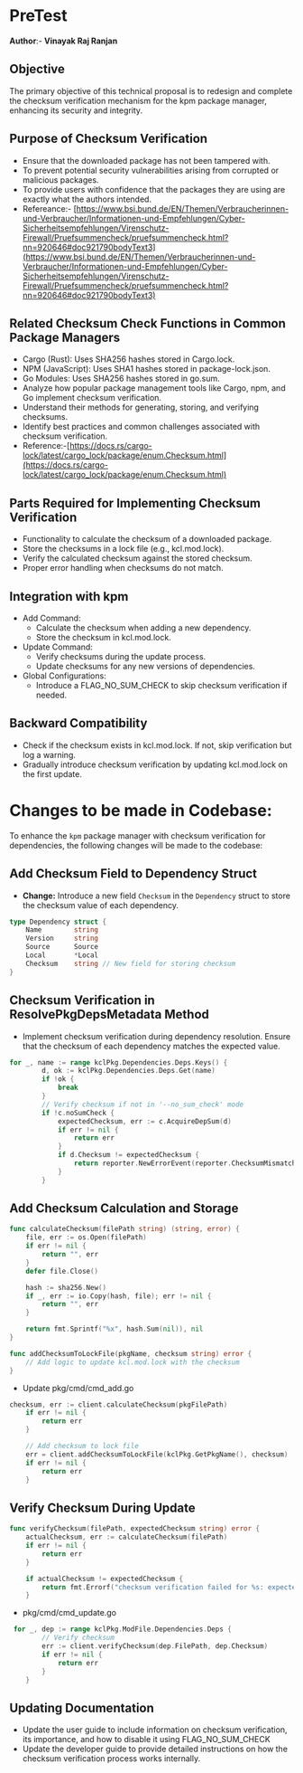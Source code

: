# PreTest
**Author**:- **Vinayak Raj Ranjan**
## Objective
The primary objective of this technical proposal is to redesign and complete the checksum verification mechanism for the kpm package manager, enhancing its security and integrity. 

## Purpose of Checksum Verification
- Ensure that the downloaded package has not been tampered with.
- To prevent potential security vulnerabilities arising from corrupted or malicious packages.
- To provide users with confidence that the packages they are using are exactly what the authors intended.
- Refereance:- [https://www.bsi.bund.de/EN/Themen/Verbraucherinnen-und-Verbraucher/Informationen-und-Empfehlungen/Cyber-Sicherheitsempfehlungen/Virenschutz-Firewall/Pruefsummencheck/pruefsummencheck.html?nn=920646#doc921790bodyText3](https://www.bsi.bund.de/EN/Themen/Verbraucherinnen-und-Verbraucher/Informationen-und-Empfehlungen/Cyber-Sicherheitsempfehlungen/Virenschutz-Firewall/Pruefsummencheck/pruefsummencheck.html?nn=920646#doc921790bodyText3)
## Related Checksum Check Functions in Common Package Managers
- Cargo (Rust): Uses SHA256 hashes stored in Cargo.lock.
- NPM (JavaScript): Uses SHA1 hashes stored in package-lock.json.
- Go Modules: Uses SHA256 hashes stored in go.sum.
- Analyze how popular package management tools like Cargo, npm, and Go implement checksum verification.
- Understand their methods for generating, storing, and verifying checksums.
- Identify best practices and common challenges associated with checksum verification.
- Reference:-[https://docs.rs/cargo-lock/latest/cargo_lock/package/enum.Checksum.html](https://docs.rs/cargo-lock/latest/cargo_lock/package/enum.Checksum.html)

## Parts Required for Implementing Checksum Verification
- Functionality to calculate the checksum of a downloaded package.
- Store the checksums in a lock file (e.g., kcl.mod.lock).
- Verify the calculated checksum against the stored checksum.
- Proper error handling when checksums do not match.

## Integration with kpm
- Add Command:
    - Calculate the checksum when adding a new dependency.
    - Store the checksum in kcl.mod.lock.
- Update Command:
    - Verify checksums during the update process.
    - Update checksums for any new versions of dependencies.
- Global Configurations:
    - Introduce a FLAG_NO_SUM_CHECK to skip checksum verification if needed.
## Backward Compatibility
- Check if the checksum exists in kcl.mod.lock. If not, skip verification but log a warning.
- Gradually introduce checksum verification by updating kcl.mod.lock on the first update.

# Changes to be made in Codebase:
To enhance the `kpm` package manager with checksum verification for dependencies, the following changes will be made to the codebase:

## Add Checksum Field to Dependency Struct

   - **Change:** Introduce a new field `Checksum` in the `Dependency` struct to store the checksum value of each dependency.

   ```go
   type Dependency struct {
       Name        string
       Version     string
       Source      Source
       Local       *Local
       Checksum    string // New field for storing checksum
   }
```

## Checksum Verification in ResolvePkgDepsMetadata Method
- Implement checksum verification during dependency resolution. Ensure that the checksum of each dependency matches the expected value.
``` go
for _, name := range kclPkg.Dependencies.Deps.Keys() {
        d, ok := kclPkg.Dependencies.Deps.Get(name)
        if !ok {
            break
        }
        // Verify checksum if not in '--no_sum_check' mode
        if !c.noSumCheck {
            expectedChecksum, err := c.AcquireDepSum(d)
            if err != nil {
                return err
            }
            if d.Checksum != expectedChecksum {
                return reporter.NewErrorEvent(reporter.ChecksumMismatch, fmt.Errorf("checksum mismatch for dependency '%s'", d.Name))
            }
        }
```


## Add Checksum Calculation and Storage
```go
func calculateChecksum(filePath string) (string, error) {
    file, err := os.Open(filePath)
    if err != nil {
        return "", err
    }
    defer file.Close()

    hash := sha256.New()
    if _, err := io.Copy(hash, file); err != nil {
        return "", err
    }

    return fmt.Sprintf("%x", hash.Sum(nil)), nil
}

func addChecksumToLockFile(pkgName, checksum string) error {
    // Add logic to update kcl.mod.lock with the checksum
} 
```
- Update pkg/cmd/cmd_add.go
``` go
checksum, err := client.calculateChecksum(pkgFilePath)
    if err != nil {
        return err
    }

    // Add checksum to lock file
    err = client.addChecksumToLockFile(kclPkg.GetPkgName(), checksum)
    if err != nil {
        return err
    }
```

## Verify Checksum During Update
``` go
func verifyChecksum(filePath, expectedChecksum string) error {
    actualChecksum, err := calculateChecksum(filePath)
    if err != nil {
        return err
    }

    if actualChecksum != expectedChecksum {
        return fmt.Errorf("checksum verification failed for %s: expected %s, got %s", filePath, expectedChecksum, actualChecksum)
    }
```
- pkg/cmd/cmd_update.go
``` go
 for _, dep := range kclPkg.ModFile.Dependencies.Deps {
        // Verify checksum
        err := client.verifyChecksum(dep.FilePath, dep.Checksum)
        if err != nil {
            return err
        }
    }
```

## Updating Documentation
- Update the user guide to include information on checksum verification, its importance, and how to disable it using FLAG_NO_SUM_CHECK
- Update the developer guide to provide detailed instructions on how the checksum verification process works internally.

